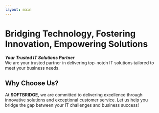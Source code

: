 ```yaml
---
layout: main
---
```

# Bridging Technology, Fostering Innovation, Empowering Solutions
***Your Trusted IT Solutions Partner***  
We are your trusted partner in delivering top-notch IT solutions tailored to meet your business needs.    
  
  
## Why Choose Us?  
At **SOFTBRIDGE**, we are committed to delivering excellence through innovative solutions and exceptional customer service. Let us help you bridge the gap between your IT challenges and business success!
